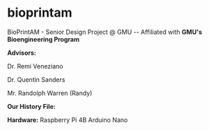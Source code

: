 # bioprintam
BioPrintAM - Senior Design Project @ GMU -- Affiliated with **GMU's Bioengineering Program**


**Advisors:**

Dr. Remi Veneziano

Dr. Quentin Sanders

Mr. Randolph Warren (Randy)


**Our History File:**

**Hardware:**
Raspberry Pi 4B
Arduino Nano

